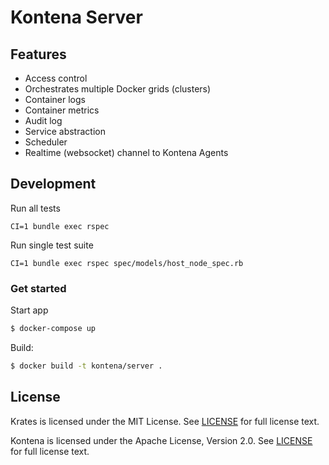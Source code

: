 # Kontena Server

## Features

* Access control
* Orchestrates multiple Docker grids (clusters)
* Container logs
* Container metrics
* Audit log
* Service abstraction
* Scheduler
* Realtime (websocket) channel to Kontena Agents

## Development
Run all tests
```
CI=1 bundle exec rspec
```

Run single test suite
```
CI=1 bundle exec rspec spec/models/host_node_spec.rb
```

### Get started

Start app
```sh
$ docker-compose up
```

Build:

```sh
$ docker build -t kontena/server .
```


## License

Krates is licensed under the MIT License. See [LICENSE](LICENSE.txt) for full license text.

Kontena is licensed under the Apache License, Version 2.0. See [LICENSE](LICENSE) for full license text.
